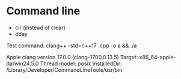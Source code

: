 # Command line

- clr (instead of clear)
- dday

Test command: clang++ -std=c++17 <name>.cpp -o a && ./a <params>

Apple clang version 17.0.0 (clang-1700.0.13.5)
Target: x86_64-apple-darwin24.5.0
Thread model: posix
InstalledDir: /Library/Developer/CommandLineTools/usr/bin
